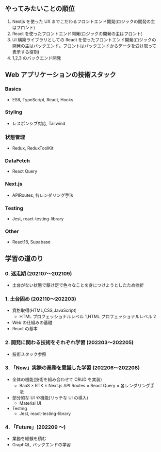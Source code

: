 ## やってみたいことの順位

1. Nextjs を使った UX までこだわるフロントエンド開発(ロジックの開発の主はフロント)
2. React を使ったフロントエンド開発(ロジックの開発の主はフロント)
3. UI 構築ライブラリとしての React を使ったフロントエンド開発(ロジックの開発の主はバックエンド。フロントはバックエンドからデータを受け取って表示する役割)
4. 1,2,3 のバックエンド開発

## Web アプリケーションの技術スタック

### Basics

- ES6, TypeScript, React, Hooks

### Styling

- レスポンシブ対応, Tailwind

### 状態管理

- Redux, ReduxToolKit

### DataFetch

- React Query

### Next.js

- APIRoutes, 各レンダリング手法

### Testing

- Jest, react-testing-library

### Other

- React18, Supabase

## 学習の道のり

### 0. 迷走期 (202107〜202109)

- 土台がない状態で駆け足で色々なことを身につけようとしたため挫折

### 1. 土台固め (202110〜202203)

- 資格取得(HTML,CSS,JavaScript)
  - HTML プロフェッショナルレベル 1,HTML プロフェッショナルレベル 2
- Web の仕組みの基礎
- React の基本

### 2. 開発に関わる技術をそれぞれ学習 (202203〜202205)

- 技術スタック参照

### 3. 「Now」実際の業務を意識した学習 (202206〜202208)

- 全体の機能(技術を組み合わせて CRUD を実装)
  - BaaS × RTK × Next.js API Routes × React Query × 各レンダリング手法
- 部分的な UI や機能(リッチな UI の導入)
  - Material UI
- Testing
  - Jest, react-testing-library

### 4. 「Future」(202209 ～)

- 業務を経験を積む
- GraphQL, バックエンドの学習
